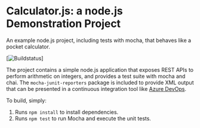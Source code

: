 Calculator.js: a node.js Demonstration Project
==============================================
An example node.js project, including tests with mocha, that behaves like
a pocket calculator.

[![Buildstatus](https://dev.azure.com/thomashoek/calculator/_apis/build/status/Ecke.calculator?branchName=master)]

The project contains a simple node.js application that exposes REST APIs
to perform arithmetic on integers, and provides a test suite with mocha
and chai.  The `mocha-junit-reporters` package is included to provide XML
output that can be presented in a continuous integration tool like
[Azure DevOps](https://azure.com/devops).

To build, simply:

1. Runs `npm install` to install dependencies.
2. Runs `npm test` to run Mocha and execute the unit tests.

